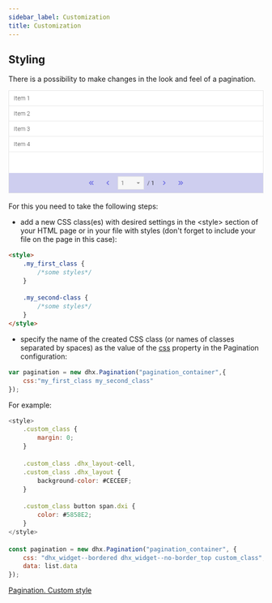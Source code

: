 ```yaml
---
sidebar_label: Customization
title: Customization
---          
```


Styling
----------------

There is a possibility to make changes in the look and feel of a pagination. 

![](../assets/pagination/styling.png)

For this you need to take the following steps:

- add a new CSS class(es) with desired settings in the &lt;style&gt; section of your HTML page or in your file with styles (don't forget to include your file on the page in this case):

~~~html
<style>
	.my_first_class {
		/*some styles*/
	}
    
    .my_second-class {
		/*some styles*/
	}
</style>
~~~

- specify the name of the created CSS class (or names of classes separated by spaces) as the value of the [css](pagination/api/pagination_css_config.md) property in the Pagination configuration:

~~~js
var pagination = new dhx.Pagination("pagination_container",{
	css:"my_first_class my_second_class"    
});
~~~


For example:

~~~js
<style>
	.custom_class {
		margin: 0;
	}

	.custom_class .dhx_layout-cell,
	.custom_class .dhx_layout {
		background-color: #CECEEF;
	}

	.custom_class button span.dxi {
		color: #5858E2;
	}
</style>

const pagination = new dhx.Pagination("pagination_container", {
    css: "dhx_widget--bordered dhx_widget--no-border_top custom_class",
    data: list.data
});
~~~

[Pagination. Custom style](https://snippet.dhtmlx.com/e7bujtsu)
